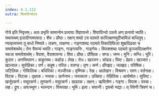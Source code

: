 ```yaml
---
index: 4.1.112
sutra: शिवादिभ्योऽण्

---
```

गोत्रे इति निवृत्तम्। अतः प्रभृति सामान्येन प्रत्ययाः विज्ञायन्ते। शिवादिभ्यो ऽपत्ये अण् प्रत्ययो भवति। यथायथम् इञादीनामपवादः। शैवः। प्रौष्ठः। तक्षन् शब्दो ऽत्र पठ्यते कारिलक्षणमुदीचामिञं बाधितुम्। ण्यत्प्रत्यय्स्य तु बाधो निष्यते। ताक्ष्णः, ताक्षण्यः। गङ्गाशब्दः पठ्यते तिकादिफिञा शुम्रादिढका च समावेशार्थम्। तेन त्रैरूप्यं भवति। गाङ्गः, गाङ्गायनिः , गाङ्गेयः। विपाशशब्दः पठ्यते कुञ्जादिलक्षणेन च्फञा समावेशार्थम्। वैपाशः, वैपाशायन्यः। शिव। प्रौष्ठ। प्रौष्ठिक। चण्ड। जम्भ। मुनि। सन्धि। भूरि। कुठार। अनभिम्लान। ककुत्स्थ। कहोड। लेख। रोध। खञ्जन। कोहड। पिष्ट। हेहय। खञ्जार। खञ्जाल। सुरोहिका। पर्ण। कहूष। परिल। वतण्ड। तृण। कर्ण। क्षीरहृद। जलहृद। परिषिक। जटिलिक। गोफिलिक। बधिरिका। मञ्जीरक। वृष्णिक। रेख। आलेखन। विश्रवण। रवण। वर्तनाक्ष। पिटक। पिटाक। तृक्षाक। नभाक। ऊर्णनाभ। जरत्कारु। उत्क्षिपा। रोहितिक। आर्यश्वेत। सुपिष्ट। खर्जूरकर्ण। मसूरकर्ण। तूणकर्ण। मयूरकर्ण। खडरक। तक्षन्। ऋष्टिषेण। गङ्गा। विपाश। यस्क। लह्र। द्रुघ। अयःस्थूण। भलन्दन। विरूपाक्ष। भूमि। इला। सपत्नी। द्व्यचो नद्याः। त् रिवेणी त्रिवणं च।